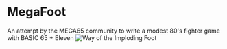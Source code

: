 # MegaFoot
An attempt by the MEGA65 community to write a modest 80's fighter game with BASIC 65 + Eleven
![Way of the Imploding Foot](https://gurce.net/imgs/img_2023_09_27_8_16_29.png)
